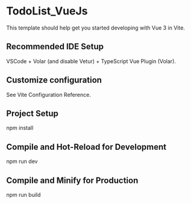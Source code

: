 # TodoList_VueJs

This template should help get you started developing with Vue 3 in Vite.

## Recommended IDE Setup
VSCode + Volar (and disable Vetur) + TypeScript Vue Plugin (Volar).

## Customize configuration
See Vite Configuration Reference.

## Project Setup
npm install

## Compile and Hot-Reload for Development
npm run dev

## Compile and Minify for Production
npm run build
